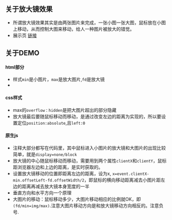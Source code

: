 ## 关于放大镜效果
- 所谓放大镜效果其实是由两张图片来完成，一张小图一张大图，鼠标放在小图上移动，从而控制大图来移动，给人一种图片被放大的错觉。
- 展示页 [链接](http://himmas.github.io/Himmas_demo/magnifying/index.html)

## 关于DEMO
#### html部分
- 样式`min`是小图片，`max`是放大图片,`fd`是放大镜
- 
#### css样式
- max的`overflow：hidden`是把大图片超出的部分隐藏
- 放大镜最后要随鼠标移动而移动，是通过改变左边的距离为实现的，所以要设置定位`position:absolute`,且`left:0`

#### 原生js
- 注释大部分都写在代码里，其中鼠标进入小图片的放大镜和大图片的出现比较简单，就是`display=none/block`
- 放大镜的中心随鼠标移动而移动，需要用到两个属性`clientX`和`clientY`，鼠标距浏览器左边和上边的距离，是实时获取的。
- 设置放大镜移动的位置即距离左边的距离，设为x, `x=event.clientX-min.offsetLeft-fd.offsetWidth/2`，即鼠标的横向移动距离减去小图片距左边的距离再减去放大镜本身宽度的一半
- 垂直方向和水平方向一个原理
- 大图片的移动：鼠标移动多少，大图片移动相应的比例就OK，即`(fd/min=img/max)`.注意大图片移动方向是和放大镜移动方向相反的。注意负号.

